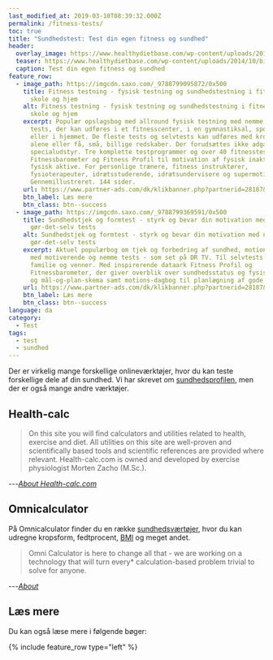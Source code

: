 ```yaml
---
last_modified_at: 2019-03-10T08:39:32.000Z
permalink: /fitness-tests/
toc: true
title: "Sundhedstest: Test din egen fitness og sundhed"
header:
  overlay_image: https://www.healthydietbase.com/wp-content/uploads/2014/10/bigstock-Young-Man-Measuring-His-Body-F-65164720.jpg
  teaser: https://www.healthydietbase.com/wp-content/uploads/2014/10/bigstock-Young-Man-Measuring-His-Body-F-65164720.jpg
  caption: Test din egen fitness og sundhed
feature_row:
  - image_path: https://imgcdn.saxo.com/_9788799095872/0x500
    title: Fitness testning - fysisk testning og sundhedstestning i fitnesscentre,
      skole og hjem
    alt: Fitness testning - fysisk testning og sundhedstestning i fitnesscentre,
      skole og hjem
    excerpt: Populær opslagsbog med allround fysisk testning med nemme  fitness
      tests, der kan udføres i et fitnesscenter, i en gymnastiksal, sportshal
      eller i hjemmet. De fleste tests og selvtests kan udføres med kroppen
      alene eller få, små, billige redskaber. Der forudsættes ikke adgang til
      specialudstyr. Tre komplette testprogrammer og over 40 fitnesstests samt
      Fitnessbarometer og Fitness Profil til motivation af fysisk inaktive og
      fysisk aktive. For personlige trænere, fitness instruktører,
      fysioterapeuter, idrætsstuderende, idrætsundervisere og supermotionister.
      Gennemillustreret. 144 sider.
    url: https://www.partner-ads.com/dk/klikbanner.php?partnerid=28187&bannerid=43264&htmlurl=https://www.saxo.com/dk/fitness-testning_marina-aagaard_haeftet_9788799095872
    btn_label: Læs mere
    btn_class: btn--success
  - image_path: https://imgcdn.saxo.com/_9788799369591/0x500
    title: Sundhedstjek og formtest - styrk og bevar din motivation med nemme
      gør-det-selv tests
    alt: Sundhedstjek og formtest - styrk og bevar din motivation med nemme
      gør-det-selv tests
    excerpt: Aktuel populærbog om tjek og forbedring af sundhed, motion og livsstil
      med motiverende og nemme tests - som set på DR TV. Til selvtests eller med
      familie og venner. Med inspirerende dataark Fitness Profil og
      Fitnessbarometer, der giver overblik over sundhedsstatus og fysisk form,
      og mål-og-plan-skema samt motions-dagbog til planlægning af gode vaner.
    url: https://www.partner-ads.com/dk/klikbanner.php?partnerid=28187&bannerid=43264&htmlurl=https://www.saxo.com/dk/sundhedstjek-og-formtest_marina-aagaard_haeftet_9788799369591
    btn_label: Læs mere
    btn_class: btn--success
language: da
category:
  - Test
tags:
  - test
  - sundhed
---
```


Der er virkelig mange forskellige onlineværktøjer, hvor du kan teste forskellige dele af din sundhed. Vi har skrevet om [sundhedsprofilen](/sundhedsprofil/), men der er også mange andre værktøjer.

## Health-calc

> On this site you will find calculators and utilities related to health, exercise and diet. All utilities on this site are well-proven and scientifically based tools and scientific references are provided where relevant. Health-calc.com is owned and developed by exercise physiologist Morten Zacho (M.Sc.).

---<cite>[About Health-calc.com](http://www.health-calc.com/miscellaneous/about-health-calc)</cite>

## Omnicalculator

På Omnicalculator finder du en række [sundhedsværtøjer](https://www.omnicalculator.com/health), hvor du kan udregne kropsform, fedtprocent, [BMI](/bmi/) og meget andet.

> Omni Calculator is here to change all that - we are working on a technology that will turn every* calculation-based problem trivial to solve for anyone.

---<cite>[About](https://www.omnicalculator.com/)</cite>

## Læs mere

Du kan også læse mere i følgende bøger:

{% include feature_row type="left" %}

